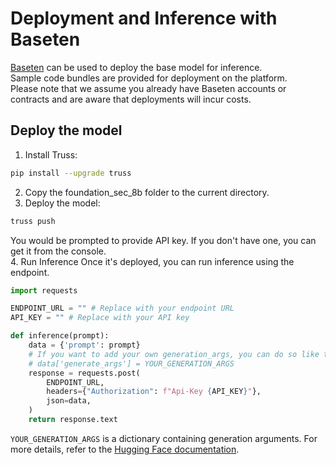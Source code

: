 # Deployment and Inference with Baseten

[Baseten](https://www.baseten.co/) can be used to deploy the base model for inference. <br>
Sample code bundles are provided for deployment on the platform. <br>
Please note that we assume you already have Baseten accounts or contracts and are aware that deployments will incur costs.

## Deploy the model
1. Install Truss:
```bash
pip install --upgrade truss
```
2. Copy the foundation_sec_8b folder to the current directory.
3. Deploy the model:
```bash
truss push
```
You would be prompted to provide API key. If you don't have one, you can get it from the console. <br>
4. Run Inference
Once it's deployed, you can run inference using the endpoint.
```python
import requests

ENDPOINT_URL = "" # Replace with your endpoint URL
API_KEY = "" # Replace with your API key

def inference(prompt):
    data = {'prompt': prompt}
    # If you want to add your own generation_args, you can do so like this:
    # data['generate_args'] = YOUR_GENERATION_ARGS
    response = requests.post(
        ENDPOINT_URL,
        headers={"Authorization": f"Api-Key {API_KEY}"},
        json=data,
    )
    return response.text
```
`YOUR_GENERATION_ARGS` is a dictionary containing generation arguments. For more details, refer to the [Hugging Face documentation](https://huggingface.co/docs/transformers/en/main_classes/text_generation).
